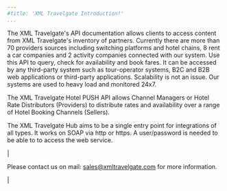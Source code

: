 ```yaml
---
#title: 'XML Travelgate Introduction!'
...
```


The XML Travelgate's API documentation allows clients to access content
from XML Travelgate's inventory of partners. Currently there are more
than 70 providers sources including switching platforms and hotel
chains, 8 rent a car companies and 2 activity companies connected with
our system. Use this API to query, check for availability and book
fares. It can be accessed by any third-party system such as
tour-operator systems, B2C and B2B web applications or third-party
applications. Scalability is not an issue. Our systems are used to heavy
load and monitored 24x7.

The XML Travelgate Hotel PUSH API allows Channel Managers or Hotel Rate
Distributors (Providers) to distribute rates and availability over a
range of Hotel Booking Channels (Sellers).

The XML Travelgate Hub aims to be a single entry point for integrations
of all types. It works on SOAP via http or https. A user/password is
needed to be able to to access the web service.

|

Please contact us on mail: <sales@xmltravelgate.com> for more
information.

|
